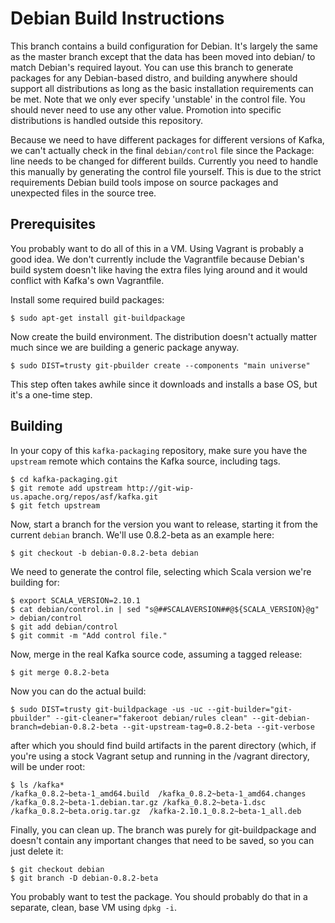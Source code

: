 Debian Build Instructions
=========================

This branch contains a build configuration for Debian. It's largely the same as
the master branch except that the data has been moved into debian/ to match
Debian's required layout. You can use this branch to generate packages for any
Debian-based distro, and building anywhere should support all distributions as
long as the basic installation requirements can be met. Note that we only ever
specify 'unstable' in the control file. You should never need to use any other
value. Promotion into specific distributions is handled outside this repository.

Because we need to have different packages for different versions of Kafka, we
can't actually check in the final `debian/control` file since the Package: line
needs to be changed for different builds. Currently you need to handle this
manually by generating the control file yourself. This is due to the strict
requirements Debian build tools impose on source packages and unexpected files
in the source tree.

Prerequisites
-------------

You probably want to do all of this in a VM. Using Vagrant is probably a good
idea. We don't currently include the Vagrantfile because Debian's build system
doesn't like having the extra files lying around and it would conflict with
Kafka's own Vagrantfile.

Install some required build packages:

    $ sudo apt-get install git-buildpackage

Now create the build environment. The distribution doesn't actually matter much
since we are building a generic package anyway.

    $ sudo DIST=trusty git-pbuilder create --components "main universe"

This step often takes awhile since it downloads and installs a base OS, but it's
a one-time step.

Building
--------

In your copy of this `kafka-packaging` repository, make sure you have the
`upstream` remote which contains the Kafka source, including tags.

    $ cd kafka-packaging.git
    $ git remote add upstream http://git-wip-us.apache.org/repos/asf/kafka.git
    $ git fetch upstream

Now, start a branch for the version you want to release, starting it from the
current `debian` branch. We'll use 0.8.2-beta as an example here:

    $ git checkout -b debian-0.8.2-beta debian

We need to generate the control file, selecting which Scala version we're
building for:

    $ export SCALA_VERSION=2.10.1
    $ cat debian/control.in | sed "s@##SCALAVERSION##@${SCALA_VERSION}@g" > debian/control
    $ git add debian/control
    $ git commit -m "Add control file."

Now, merge in the real Kafka source code, assuming a tagged release:

    $ git merge 0.8.2-beta

Now you can do the actual build:

    $ sudo DIST=trusty git-buildpackage -us -uc --git-builder="git-pbuilder" --git-cleaner="fakeroot debian/rules clean" --git-debian-branch=debian-0.8.2-beta --git-upstream-tag=0.8.2-beta --git-verbose

after which you should find build artifacts in the parent directory (which, if
you're using a stock Vagrant setup and running in the /vagrant directory, will
be under root:

    $ ls /kafka*
    /kafka_0.8.2~beta-1_amd64.build  /kafka_0.8.2~beta-1_amd64.changes
    /kafka_0.8.2~beta-1.debian.tar.gz /kafka_0.8.2~beta-1.dsc
    /kafka_0.8.2~beta.orig.tar.gz  /kafka-2.10.1_0.8.2~beta-1_all.deb

Finally, you can clean up. The branch was purely for git-buildpackage and
doesn't contain any important changes that need to be saved, so you can just
delete it:

    $ git checkout debian
    $ git branch -D debian-0.8.2-beta

You probably want to test the package. You should probably do that in a
separate, clean, base VM using `dpkg -i`.
